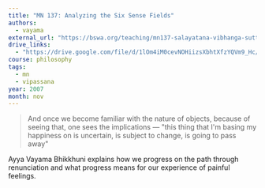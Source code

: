 ```yaml
---
title: "MN 137: Analyzing the Six Sense Fields"
authors:
  - vayama
external_url: "https://bswa.org/teaching/mn137-salayatana-vibhanga-sutta-exposition-on-the-sixfold-sense-base-by-ayye-vayama/"
drive_links:
  - "https://drive.google.com/file/d/1lOm4iM0cevNOHiizsXbhtXfzYQVm9_Hc/view?usp=drivesdk"
course: philosophy
tags:
  - mn
  - vipassana
year: 2007
month: nov
---
```


> And once we become familiar with the nature of objects, because of seeing that,  one sees the implications — "this thing that I'm basing my happiness on is uncertain, is subject to change, is going to pass away"

Ayya Vayama Bhikkhuni explains how we progress on the path through renunciation and what progress means for our experience of painful feelings.
